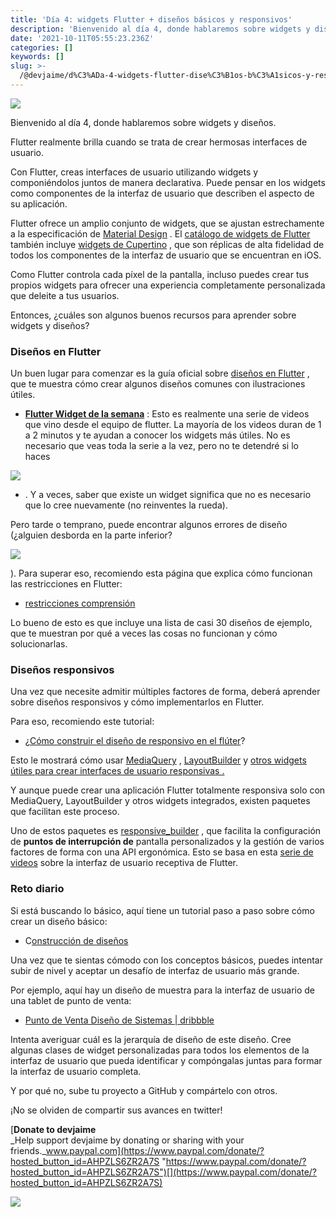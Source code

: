 ```yaml
---
title: 'Día 4: widgets Flutter + diseños básicos y responsivos'
description: 'Bienvenido al día 4, donde hablaremos sobre widgets y diseños.'
date: '2021-10-11T05:55:23.236Z'
categories: []
keywords: []
slug: >-
  /@devjaime/d%C3%ADa-4-widgets-flutter-dise%C3%B1os-b%C3%A1sicos-y-responsivos-5468a0af808b
---
```


![](/Users/devjaime/Documents/blog/posts/md_1651648785637/img/0__jk__JK7QIUQn7BFLH.png)

Bienvenido al día 4, donde hablaremos sobre widgets y diseños.

Flutter realmente brilla cuando se trata de crear hermosas interfaces de usuario.

Con Flutter, creas interfaces de usuario utilizando widgets y componiéndolos juntos de manera declarativa. Puede pensar en los widgets como componentes de la interfaz de usuario que describen el aspecto de su aplicación.

Flutter ofrece un amplio conjunto de widgets, que se ajustan estrechamente a la especificación de [Material Design](https://flutter.dev/docs/development/ui/widgets/material) . El [catálogo de widgets de Flutter](https://flutter.dev/docs/development/ui/widgets) también incluye [widgets de Cupertino](https://flutter.dev/docs/development/ui/widgets/cupertino) , que son réplicas de alta fidelidad de todos los componentes de la interfaz de usuario que se encuentran en iOS.

Como Flutter controla cada píxel de la pantalla, incluso puedes crear tus propios widgets para ofrecer una experiencia completamente personalizada que deleite a tus usuarios.

Entonces, ¿cuáles son algunos buenos recursos para aprender sobre widgets y diseños?

### Diseños en Flutter

Un buen lugar para comenzar es la guía oficial sobre [diseños en Flutter](https://flutter.dev/docs/development/ui/layout) , que te muestra cómo crear algunos diseños comunes con ilustraciones útiles.

*   [**Flutter Widget de la semana**](https://www.youtube.com/watch?v=b_sQ9bMltGU&list=PLjxrf2q8roU23XGwz3Km7sQZFTdB996iG) : Esto es realmente una serie de videos que vino desde el equipo de flutter. La mayoría de los videos duran de 1 a 2 minutos y te ayudan a conocer los widgets más útiles. No es necesario que veas toda la serie a la vez, pero no te detendré si lo haces

![](/Users/devjaime/Documents/blog/posts/md_1651648785637/img/0__GEWRD__FDTIYl3dEW.jpg)

*   . Y a veces, saber que existe un widget significa que no es necesario que lo cree nuevamente (no reinventes la rueda).

Pero tarde o temprano, puede encontrar algunos errores de diseño (¿alguien desborda en la parte inferior?

![](/Users/devjaime/Documents/blog/posts/md_1651648785637/img/0__Zoivo4HqAMvauywM.jpg)

). Para superar eso, recomiendo esta página que explica cómo funcionan las restricciones en Flutter:

*   [restricciones comprensión](https://flutter.dev/docs/development/ui/layout/constraints)

Lo bueno de esto es que incluye una lista de casi 30 diseños de ejemplo, que te muestran por qué a veces las cosas no funcionan y cómo solucionarlas.

### Diseños responsivos

Una vez que necesite admitir múltiples factores de forma, deberá aprender sobre diseños responsivos y cómo implementarlos en Flutter.

Para eso, recomiendo este tutorial:

*   [¿Cómo construir el diseño de responsivo en el flúter](https://blog.codemagic.io/building-responsive-applications-with-flutter/)?

Esto le mostrará cómo usar [MediaQuery](https://api.flutter.dev/flutter/widgets/MediaQuery-class.html) , [LayoutBuilder](https://api.flutter.dev/flutter/widgets/LayoutBuilder-class.html) y [otros widgets útiles para crear interfaces de usuario responsivas .](https://flutter.dev/docs/development/ui/layout/adaptive-responsive)

Y aunque puede crear una aplicación Flutter totalmente responsiva solo con MediaQuery, LayoutBuilder y otros widgets integrados, existen paquetes que facilitan este proceso.

Uno de estos paquetes es [responsive\_builder](https://pub.dev/packages/responsive_builder) , que facilita la configuración de **puntos de interrupción de** pantalla personalizados y la gestión de varios factores de forma con una API ergonómica. Esto se basa en esta [serie de videos](https://www.youtube.com/playlist?list=PLQQBiNtFxeyJbOkeKBe_JG36gm1V2629H) sobre la interfaz de usuario receptiva de Flutter.

### Reto diario

Si está buscando lo básico, aquí tiene un tutorial paso a paso sobre cómo crear un diseño básico:

*   C[onstrucción de diseños](https://flutter.dev/docs/development/ui/layout/tutorial)

Una vez que te sientas cómodo con los conceptos básicos, puedes intentar subir de nivel y aceptar un desafío de interfaz de usuario más grande.

Por ejemplo, aquí hay un diseño de muestra para la interfaz de usuario de una tablet de punto de venta:

*   [Punto de Venta Diseño de Sistemas | dribbble](https://dribbble.com/shots/14139155-Point-of-Sale-System-Design)

Intenta averiguar cuál es la jerarquía de diseño de este diseño. Cree algunas clases de widget personalizadas para todos los elementos de la interfaz de usuario que pueda identificar y compóngalas juntas para formar la interfaz de usuario completa.

Y por qué no, sube tu proyecto a GitHub y compártelo con otros.

¡No se olviden de compartir sus avances en twitter!

[**Donate to devjaime**  
_Help support devjaime by donating or sharing with your friends._www.paypal.com](https://www.paypal.com/donate/?hosted_button_id=AHPZLS6ZR2A7S "https://www.paypal.com/donate/?hosted_button_id=AHPZLS6ZR2A7S")[](https://www.paypal.com/donate/?hosted_button_id=AHPZLS6ZR2A7S)

![](/Users/devjaime/Documents/blog/posts/md_1651648785637/img/0__u3Gk7mrzz9dOFxko.jpg)